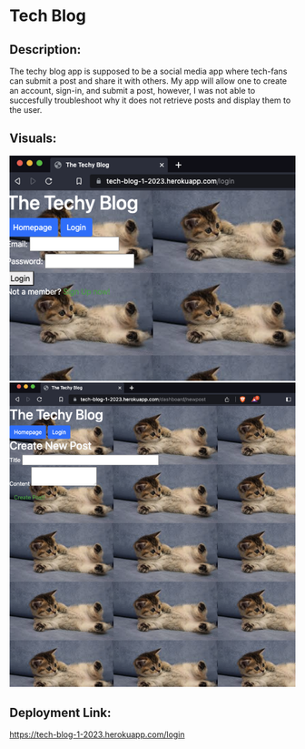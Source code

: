 # Tech Blog

## Description:

The techy blog app is supposed to be a social media app where tech-fans can submit a post and share it with others.
My app will allow one to create an account, sign-in, and submit a post, however, I was not able to succesfully troubleshoot why it does not retrieve posts and display them to the user.

## Visuals:

<img src="assets/Screenshot_1.png">
<img src="assets/Screenshot_2.png">

## Deployment Link:

https://tech-blog-1-2023.herokuapp.com/login
